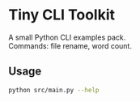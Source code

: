 # Tiny CLI Toolkit

A small Python CLI examples pack.  
Commands: file rename, word count.

## Usage
```bash
python src/main.py --help
```